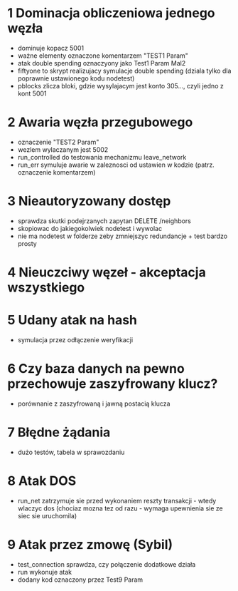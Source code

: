 # 1 Dominacja obliczeniowa jednego węzła
* dominuje kopacz 5001
* ważne elementy oznaczone komentarzem "TEST1 Param"
* atak double spending oznaczyony jako Test1 Param Mal2
* fiftyone to skrypt realizujacy symulacje double spending (dziala tylko dla poprawnie ustawionego kodu nodetest)
* pblocks zlicza bloki, gdzie wysylajacym jest konto 305..., czyli jedno z kont 5001
# 2 Awaria węzła przegubowego
* oznaczenie "TEST2 Param"
* wezlem wylaczanym jest 5002
* run_controlled do testowania mechanizmu leave_network
* run_err symuluje awarie w zaleznosci od ustawien w kodzie (patrz. oznaczenie komentarzem)
# 3 Nieautoryzowany dostęp
* sprawdza skutki podejrzanych zapytan DELETE /neighbors
* skopiowac do jakiegokolwiek nodetest i wywolac
* nie ma nodetest w folderze zeby zmniejszyc redundancje + test bardzo prosty
# 4 Nieuczciwy węzeł - akceptacja wszystkiego
# 5 Udany atak na hash
* symulacja przez odłączenie weryfikacji
# 6 Czy baza danych na pewno przechowuje zaszyfrowany klucz?
* porównanie z zaszyfrowaną i jawną postacią klucza
# 7 Błędne żądania
* dużo testów, tabela w sprawozdaniu
# 8 Atak DOS
* run_net zatrzymuje sie przed wykonaniem reszty transakcji - wtedy wlaczyc dos (chociaz mozna tez od razu - wymaga upewnienia sie ze siec sie uruchomila)
# 9 Atak przez zmowę (Sybil)
* test_connection sprawdza, czy połączenie dodatkowe działa
* run wykonuje atak
* dodany kod oznaczony przez Test9 Param